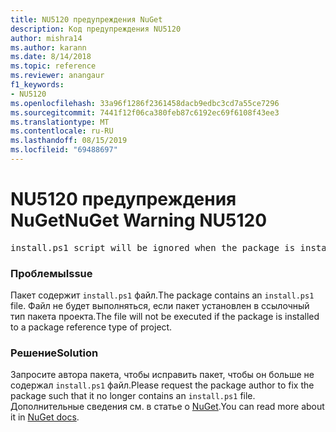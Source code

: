 ```yaml
---
title: NU5120 предупреждения NuGet
description: Код предупреждения NU5120
author: mishra14
ms.author: karann
ms.date: 8/14/2018
ms.topic: reference
ms.reviewer: anangaur
f1_keywords:
- NU5120
ms.openlocfilehash: 33a96f1286f2361458dacb9edbc3cd7a55ce7296
ms.sourcegitcommit: 7441f12f06ca380feb87c6192ec69f6108f43ee3
ms.translationtype: MT
ms.contentlocale: ru-RU
ms.lasthandoff: 08/15/2019
ms.locfileid: "69488697"
---
```

# <a name="nuget-warning-nu5120"></a><span data-ttu-id="c76e4-103">NU5120 предупреждения NuGet</span><span class="sxs-lookup"><span data-stu-id="c76e4-103">NuGet Warning NU5120</span></span>
<pre>install.ps1 script will be ignored when the package is installed after the migration.</pre>

### <a name="issue"></a><span data-ttu-id="c76e4-104">Проблемы</span><span class="sxs-lookup"><span data-stu-id="c76e4-104">Issue</span></span>

<span data-ttu-id="c76e4-105">Пакет содержит `install.ps1` файл.</span><span class="sxs-lookup"><span data-stu-id="c76e4-105">The package contains an `install.ps1` file.</span></span> <span data-ttu-id="c76e4-106">Файл не будет выполняться, если пакет установлен в ссылочный тип пакета проекта.</span><span class="sxs-lookup"><span data-stu-id="c76e4-106">The file will not be executed if the package is installed to a package reference type of project.</span></span>


### <a name="solution"></a><span data-ttu-id="c76e4-107">Решение</span><span class="sxs-lookup"><span data-stu-id="c76e4-107">Solution</span></span>

<span data-ttu-id="c76e4-108">Запросите автора пакета, чтобы исправить пакет, чтобы он больше не содержал `install.ps1` файл.</span><span class="sxs-lookup"><span data-stu-id="c76e4-108">Please request the package author to fix the package such that it no longer contains an `install.ps1` file.</span></span> <span data-ttu-id="c76e4-109">Дополнительные сведения см. в статье о [NuGet](https://docs.microsoft.com/en-us/nuget/consume-packages/migrate-packages-config-to-package-reference).</span><span class="sxs-lookup"><span data-stu-id="c76e4-109">You can read more about it in [NuGet docs](https://docs.microsoft.com/en-us/nuget/consume-packages/migrate-packages-config-to-package-reference).</span></span>

